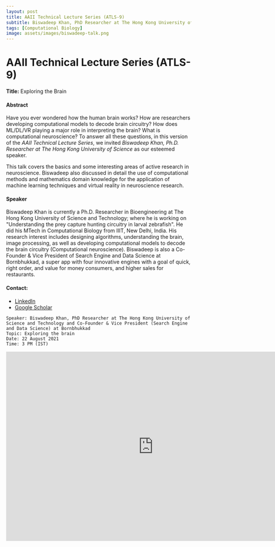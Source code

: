 ```yaml
---
layout: post
title: AAII Technical Lecture Series (ATLS-9)
subtitle: Biswadeep Khan, PhD Researcher at The Hong Kong University of Science and Technology and Co-Founder & Vice President (Search Engine and Data Science) at Bornbhukkad
tags: [Computational Biology]
image: assets/images/biswadeep-talk.png
---
```


# AAII Technical Lecture Series (ATLS-9)
**Title:** Exploring the Brain


#### Abstract
Have you ever wondered how the human brain works? How are researchers developing computational models to decode brain circuitry? How does ML/DL/VR playing a major role in interpreting the brain? What is computational neuroscience? To answer all these questions, in this version of the *AAII Technical Lecture Series*, we invited *Biswadeep Khan, Ph.D. Researcher at The Hong Kong University of Science* as our esteemed speaker.


This talk covers the basics and some interesting areas of active research in neuroscience. Biswadeep also discussed in detail the use of computational methods and mathematics domain knowledge for the application of machine learning techniques and virtual reality in neuroscience research.

#### Speaker
Biswadeep Khan is currently a Ph.D. Researcher in Bioengineering at The Hong Kong University of Science and Technology; where he is working on "Understanding the prey capture hunting circuitry in larval zebrafish". He did his MTech in Computational Biology from IIIT, New Delhi, India. His research interest includes designing algorithms, understanding the brain, image processing, as well as developing computational models to decode the brain circuitry (Computational neuroscience). Biswadeep is also a Co-Founder & Vice President of Search Engine and Data Science at Bornbhukkad, a super app with four innovative engines with a goal of quick, right order, and value for money consumers, and higher sales for restaurants.

#### Contact: 
- [LinkedIn](https://www.linkedin.com/in/biswadeep-khan-442ba340/)
- [Google Scholar](https://scholar.google.com/citations?user=Cr931_kAAAAJ&hl=en)

```
Speaker: Biswadeep Khan, PhD Researcher at The Hong Kong University of Science and Technology and Co-Founder & Vice President (Search Engine and Data Science) at Bornbhukkad
Topic: Exploring the brain
Date: 22 August 2021
Time: 3 PM (IST)
```

<iframe width="800" height="515" src="https://www.youtube.com/embed/lo2bHPYJapg" title="YouTube video player" frameborder="0" allow="accelerometer; autoplay; clipboard-write; encrypted-media; gyroscope; picture-in-picture; web-share" allowfullscreen></iframe>
